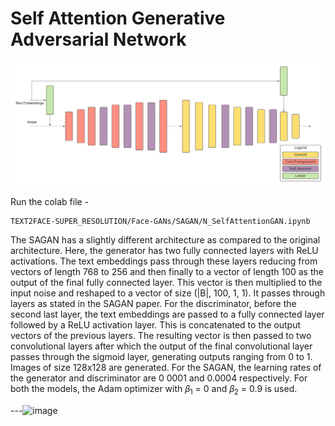 # Self Attention Generative Adversarial Network

![SAGAN Architecture](assets/FGTD-SAGAN.png)

Run the colab file - 

```
TEXT2FACE-SUPER_RESOLUTION/Face-GANs/SAGAN/N_SelfAttentionGAN.ipynb
```

The SAGAN has a slightly different architecture as compared to the original architecture. Here, the generator has two fully connected layers with ReLU activations. The text embeddings pass through these layers reducing from vectors of length 768 to 256 and then finally to a vector of length 100 as the output of the final fully connected layer. This vector is then multiplied to the input noise and reshaped to a vector of size (|B|, 100, 1, 1). It passes through layers as stated in the SAGAN paper. For the discriminator, before the second last layer, the text embeddings are passed to a fully connected layer followed by a ReLU activation layer. This is concatenated to the output vectors of the previous layers. The resulting vector is then passed to two convolutional layers after which the output of the final convolutional layer passes through the sigmoid layer, generating outputs ranging from 0 to 1. Images of size 128x128 are generated. For the SAGAN, the learning rates of the generator and discriminator are 0 0001 and 0.0004 respectively. For both the models, the Adam optimizer with 𝛽<sub>1</sub> = 0 and 𝛽<sub>2</sub> = 0.9 is used.

---<img width="1044" alt="image" src="https://user-images.githubusercontent.com/16959405/168951955-2f8fb654-dba8-4e82-9e7a-de47b286c1ba.png">

